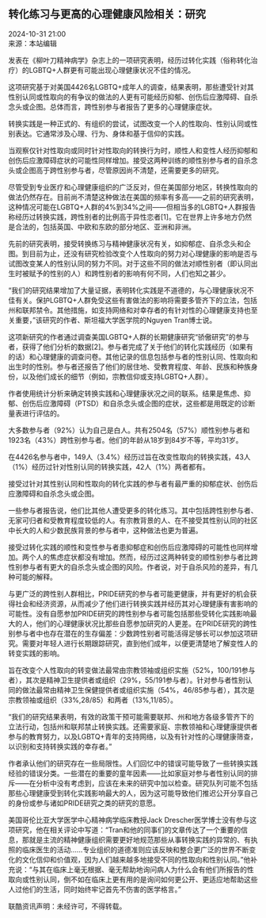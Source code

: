 ## 转化练习与更高的心理健康风险相关：研究

2024-10-31 21:00  
来源：本站编辑

发表在《柳叶刀精神病学》杂志上的一项研究表明，经历过转化实践（俗称转化治疗）的LGBTQ+人群更有可能出现心理健康状况不佳的情况。

这项研究基于对美国4426名LGBTQ+成年人的调查，结果表明，那些遭受针对其性别认同或性取向的有争议的做法的人更有可能经历抑郁、创伤后应激障碍、自杀念头或企图。总体而言，跨性别参与者报告了更多的心理健康症状。

转换实践是一种正式的、有组织的尝试，试图改变一个人的性取向、性别认同或性别表达。它通常涉及心理、行为、身体和基于信仰的实践。

当观察仅针对性取向或同时针对性取向的转换行为时，顺性人和变性人经历抑郁和创伤后应激障碍症状的可能性同样增加。接受这两种训练的顺性别参与者的自杀念头或企图高于跨性别参与者，尽管原因尚不清楚，还需要更多的研究。

尽管受到专业医疗和心理健康组织的广泛反对，但在美国部分地区，转换性取向的做法仍然存在。目前尚不清楚这种做法在美国的频率有多高——之前的研究表明，这种情况可能在LGBTQ+人群的4%到34%之间——但相当多的LGBTQ+人群报告称经历过转换实践，跨性别者的比例高于异性恋者\[1\]。它在世界上许多地方仍然是合法的，包括英国、中欧和东欧的部分地区、亚洲和非洲。

先前的研究表明，接受转换练习与精神健康状况有关，如抑郁症、自杀念头和企图。到目前为止，还没有研究检验改变个人性取向的努力对心理健康的影响是否与试图改变某人的性别认同的努力不同。对于这些不同的做法对顺性别者（即认同出生时被赋予的性别的人）和跨性别者的影响有何不同，人们也知之甚少。

“我们的研究结果增加了大量证据，表明转化实践是不道德的，与心理健康状况不佳有关。保护LGBTQ+人群免受这些有害做法的影响将需要多管齐下的立法，包括州和联邦禁令。其他措施，如支持网络和对幸存者的有针对性的心理健康支持也至关重要，”该研究的作者、斯坦福大学医学院的Nguyen Tran博士说。

这项新研究的作者通过调查美国LGBTQ+人群的长期健康研究“骄傲研究”的参与者，获得了他们分析的数据\[2\]。参与者完成了关于他们的转化实践经历（如果有的话）和心理健康的调查问卷。其他记录的信息包括参与者的性别认同、性取向和出生时的性别。参与者还报告了他们的居住地、受教育程度、年龄、民族和种族身份，以及他们成长的细节（例如，宗教信仰或支持LGBTQ+人群）。

作者使用统计分析来确定转换实践和心理健康状况之间的联系。结果是焦虑、抑郁、创伤后应激障碍（PTSD）和自杀念头或企图的症状，这些都是用既定的诊断量表进行评估的。

大多数参与者（92%）认为自己是白人。共有2504名（57%）顺性别参与者和1923名（43%）跨性别参与者。他们的年龄从18岁到84岁不等，平均31岁。

在4426名参与者中，149人（3.4%）经历过旨在改变性取向的转换实践，43人（1%）经历过针对性别认同的转换实践，42人（1%）两者都有。

接受过针对其性别认同和性取向的转化实践的参与者有最严重的抑郁症状、创伤后应激障碍和自杀念头或企图。

一些参与者报告说，他们比其他人遭受更多的转化练习。其中包括跨性别参与者、无家可归者和受教育程度较低的人。有宗教背景的人、在不接受其性别认同的社区中长大的人和少数民族背景的参与者中，这种做法也更为普遍。

接受过转化实践的顺性和变性参与者患抑郁症和创伤后应激障碍的可能性也同样增加。两个人的焦虑症状都没有增加。然而，经历过这两种转变的顺性别参与者比跨性别参与者有更大的自杀念头或企图的风险。作者说，对于自杀风险的差异，有几种可能的解释。

与更广泛的跨性别人群相比，PRIDE研究的参与者可能更健康，并有更好的机会获得社会和经济资源，从而减少了他们进行转换实践并经历其对心理健康有害影响的可能性。没有自愿参加PRIDE研究的跨性别参与者可能包括那些受转化实践影响最大的人，他们的心理健康状况比那些自愿参加研究的人更差。在PRIDE研究的跨性别参与者中也存在潜在的生存偏差：少数跨性别者可能活得足够长可以参加这项研究。需要对年轻人进行长期跟踪研究，直到他们成年，以便更清楚地了解变性人的转变实践的影响。

旨在改变个人性取向的转变做法最常由宗教领袖或组织实施（52%，100/191参与者），其次是精神卫生提供者或组织（29%，55/191参与者）。针对参与者性别认同的做法最常由精神卫生保健提供者或组织实施（54%，46/85参与者），其次是宗教领袖或组织（33%,28/85）和两者（13%,11/85）。

“我们的研究结果表明，有效的政策干预可能需要联邦、州和地方各级多管齐下的立法行动，包括州和联邦禁止转换实践。还需要家庭、宗教领袖和心理健康提供者参与的教育努力，以及LGBTQ+青年的支持网络，以及有针对性的心理健康筛查，以识别和支持转换实践的幸存者。”

作者承认他们的研究存在一些局限性。人们回忆中的错误可能导致了一些转换实践经验的错误分类。一些潜在的重要的童年因素——比如家庭对参与者性别认同的排斥——在分析中没有考虑到，应该在未来的研究中加以检查。研究队列可能不包括那些心理健康受到转化实践影响最大的人，因为这可能导致他们推迟公开分享自己的身份或参与诸如PRIDE研究之类的研究的意愿。

美国哥伦比亚大学医学中心精神病学临床教授Jack Drescher医学博士没有参与这项研究，他在相关评论中写道：“Tran和他的同事们的文章传达了一个重要的信息，那就是主流的精神健康组织需要更好地规范那些从事转换实践的异常的、有执照的临床医生的活动……专业组织的道德准则应该反映和整合更广泛的世界不断变化的文化信仰和价值观，因为人们越来越多地接受不同的性取向和性别认同。”他补充说：“与其在临床上毫无根据、毫无帮助地询问病人为什么会有他们所报告的性取向或性别认同，倒不如在临床上更有用的是询问如何更公开、更适应地帮助这些人过他们的生活，同时始终牢记首先不伤害的医学格言。”

联酷资讯声明：未经许可，不得转载。